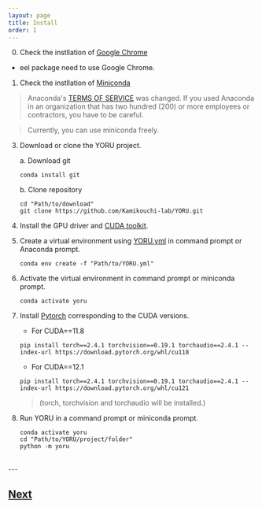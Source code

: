 ```yaml
---
layout: page
title: Install
order: 1
---
```


0. Check the instllation of [Google Chrome](https://www.google.com/intl/ja/chrome/)

- eel package need to use Google Chrome.

1. Check the instllation of [Miniconda](https://docs.anaconda.com/miniconda/)

> Anaconda's [TERMS OF SERVICE](https://legal.anaconda.com/policies/en?name=terms-of-service#terms-of-service) was changed. If you used Anaconda in an organization that has two hundred (200) or more employees or contractors, you have to be careful.

> Currently, you can use miniconda freely.

3. Download or clone the YORU project.

    a. Download git

    ```
    conda install git
    ```

    b. Clone repository

    ```
    cd "Path/to/download"
    git clone https://github.com/Kamikouchi-lab/YORU.git 
    ```

4. Install the GPU driver and [CUDA toolkit](https://developer.nvidia.com/cuda-toolkit).

5. Create a virtual environment using [YORU.yml](https://github.com/Kamikouchi-lab/YORU/blob/main/YORU.yml) in command prompt or Anaconda prompt.
   
     ```
     conda env create -f "Path/to/YORU.yml"
     ```

6. Activate the virtual environment in command prompt or miniconda prompt.

     ```
     conda activate yoru
     ```

7. Install [Pytorch](https://pytorch.org) corresponding to the CUDA versions.

    - For CUDA==11.8

    ```
    pip install torch==2.4.1 torchvision==0.19.1 torchaudio==2.4.1 --index-url https://download.pytorch.org/whl/cu118
    ```

   - For CUDA==12.1

    ```
    pip install torch==2.4.1 torchvision==0.19.1 torchaudio==2.4.1 --index-url https://download.pytorch.org/whl/cu121
    ```
    
    >(torch, torchvision and torchaudio will be installed.)

8. Run YORU in a command prompt or miniconda prompt.

    ```
    conda activate yoru
    cd "Path/to/YORU/project/folder"
    python -m yoru
    ```

<br>
---

## [Next](../02-training/)
